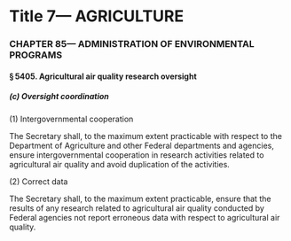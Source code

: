 
# Title 7— AGRICULTURE
### CHAPTER 85— ADMINISTRATION OF ENVIRONMENTAL PROGRAMS
#### § 5405. Agricultural air quality research oversight
##### (c) Oversight coordination

(1) Intergovernmental cooperation

The Secretary shall, to the maximum extent practicable with respect to the Department of Agriculture and other Federal departments and agencies, ensure intergovernmental cooperation in research activities related to agricultural air quality and avoid duplication of the activities.

(2) Correct data

The Secretary shall, to the maximum extent practicable, ensure that the results of any research related to agricultural air quality conducted by Federal agencies not report erroneous data with respect to agricultural air quality.
